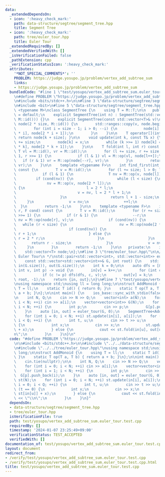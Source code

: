 ```yaml
---
data:
  _extendedDependsOn:
  - icon: ':heavy_check_mark:'
    path: data-structure/segtree/segment_tree.hpp
    title: Segment Tree
  - icon: ':heavy_check_mark:'
    path: tree/euler_tour.hpp
    title: Euler Tour
  _extendedRequiredBy: []
  _extendedVerifiedWith: []
  _isVerificationFailed: false
  _pathExtension: cpp
  _verificationStatusIcon: ':heavy_check_mark:'
  attributes:
    '*NOT_SPECIAL_COMMENTS*': ''
    PROBLEM: https://judge.yosupo.jp/problem/vertex_add_subtree_sum
    links:
    - https://judge.yosupo.jp/problem/vertex_add_subtree_sum
  bundledCode: "#line 1 \"test/yosupo/vertex_add_subtree_sum.euler_tour.test.cpp\"\
    \n#define PROBLEM \"https://judge.yosupo.jp/problem/vertex_add_subtree_sum\"\n\
    \n#include <bits/stdc++.h>\n\n#line 3 \"data-structure/segtree/segment_tree.hpp\"\
    \n#include <bit>\n#line 5 \"data-structure/segtree/segment_tree.hpp\"\n\ntemplate\
    \ <typename M>\nclass SegmentTree {\n    using T = M::T;\n\n   public:\n    SegmentTree()\
    \ = default;\n    explicit SegmentTree(int n) : SegmentTree(std::vector<T>(n,\
    \ M::id())) {}\n    explicit SegmentTree(const std::vector<T>& v)\n        : size(std::bit_ceil(v.size())),\
    \ node(2 * size, M::id()) {\n        std::ranges::copy(v, node.begin() + size);\n\
    \        for (int i = size - 1; i > 0; --i) {\n            node[i] = M::op(node[2\
    \ * i], node[2 * i + 1]);\n        }\n    }\n\n    T operator[](int k) const {\
    \ return node[k + size]; }\n\n    void update(int k, const T& x) {\n        k\
    \ += size;\n        node[k] = x;\n        while (k >>= 1) node[k] = M::op(node[2\
    \ * k], node[2 * k + 1]);\n    }\n\n    T fold(int l, int r) const {\n       \
    \ T vl = M::id(), vr = M::id();\n        for (l += size, r += size; l < r; l >>=\
    \ 1, r >>= 1) {\n            if (l & 1) vl = M::op(vl, node[l++]);\n         \
    \   if (r & 1) vr = M::op(node[--r], vr);\n        }\n        return M::op(vl,\
    \ vr);\n    }\n\n    template <typename F>\n    int find_first(int l, F cond)\
    \ const {\n        T v = M::id();\n        for (l += size; l > 0; l >>= 1) {\n\
    \            if (l & 1) {\n                T nv = M::op(v, node[l]);\n       \
    \         if (cond(nv)) {\n                    while (l < size) {\n          \
    \              nv = M::op(v, node[2 * l]);\n                        if (cond(nv))\
    \ {\n                            l = 2 * l;\n                        } else {\n\
    \                            v = nv, l = 2 * l + 1;\n                        }\n\
    \                    }\n                    return l + 1 - size;\n           \
    \     }\n                v = nv;\n                ++l;\n            }\n      \
    \  }\n        return -1;\n    }\n\n    template <typename F>\n    int find_last(int\
    \ r, F cond) const {\n        T v = M::id();\n        for (r += size; r > 0; r\
    \ >>= 1) {\n            if (r & 1) {\n                --r;\n                T\
    \ nv = M::op(node[r], v);\n                if (cond(nv)) {\n                 \
    \   while (r < size) {\n                        nv = M::op(node[2 * r + 1], v);\n\
    \                        if (cond(nv)) {\n                            r = 2 *\
    \ r + 1;\n                        } else {\n                            v = nv,\
    \ r = 2 * r;\n                        }\n                    }\n             \
    \       return r - size;\n                }\n                v = nv;\n       \
    \     }\n        }\n        return -1;\n    }\n\n   private:\n    int size;\n\
    \    std::vector<T> node;\n};\n#line 3 \"tree/euler_tour.hpp\"\n\n/**\n * @brief\
    \ Euler Tour\n */\nstd::pair<std::vector<int>, std::vector<int>> euler_tour(\n\
    \    const std::vector<std::vector<int>>& G, int root) {\n    std::vector<int>\
    \ in(G.size()), out(G.size());\n    int k = 0;\n\n    auto dfs = [&](auto& dfs,\
    \ int v, int p) -> void {\n        in[v] = k++;\n        for (int c : G[v])\n\
    \            if (c != p) dfs(dfs, c, v);\n        out[v] = k;\n    };\n\n    dfs(dfs,\
    \ root, -1);\n    return {in, out};\n}\n#line 7 \"test/yosupo/vertex_add_subtree_sum.euler_tour.test.cpp\"\
    \nusing namespace std;\nusing ll = long long;\n\nstruct AddMonoid {\n    using\
    \ T = ll;\n    static T id() { return 0; }\n    static T op(T a, T b) { return\
    \ a + b; }\n};\n\nint main() {\n    ios_base::sync_with_stdio(false);\n    cin.tie(nullptr);\n\
    \n    int N, Q;\n    cin >> N >> Q;\n    vector<int> a(N);\n    for (int i = 0;\
    \ i < N; ++i) cin >> a[i];\n    vector<vector<int>> G(N);\n    for (int i = 1;\
    \ i < N; ++i) {\n        int p;\n        cin >> p;\n        G[p].push_back(i);\n\
    \    }\n    auto [in, out] = euler_tour(G, 0);\n    SegmentTree<AddMonoid> st(N);\n\
    \    for (int i = 0; i < N; ++i) st.update(in[i], a[i]);\n    for (int i = 0;\
    \ i < Q; ++i) {\n        int t, u;\n        cin >> t >> u;\n        if (t == 0)\
    \ {\n            int x;\n            cin >> x;\n            st.update(in[u], st[in[u]]\
    \ + x);\n        } else {\n            cout << st.fold(in[u], out[u]) << \"\\\
    n\";\n        }\n    }\n}\n"
  code: "#define PROBLEM \"https://judge.yosupo.jp/problem/vertex_add_subtree_sum\"\
    \n\n#include <bits/stdc++.h>\n\n#include \"../../data-structure/segtree/segment_tree.hpp\"\
    \n#include \"../../tree/euler_tour.hpp\"\nusing namespace std;\nusing ll = long\
    \ long;\n\nstruct AddMonoid {\n    using T = ll;\n    static T id() { return 0;\
    \ }\n    static T op(T a, T b) { return a + b; }\n};\n\nint main() {\n    ios_base::sync_with_stdio(false);\n\
    \    cin.tie(nullptr);\n\n    int N, Q;\n    cin >> N >> Q;\n    vector<int> a(N);\n\
    \    for (int i = 0; i < N; ++i) cin >> a[i];\n    vector<vector<int>> G(N);\n\
    \    for (int i = 1; i < N; ++i) {\n        int p;\n        cin >> p;\n      \
    \  G[p].push_back(i);\n    }\n    auto [in, out] = euler_tour(G, 0);\n    SegmentTree<AddMonoid>\
    \ st(N);\n    for (int i = 0; i < N; ++i) st.update(in[i], a[i]);\n    for (int\
    \ i = 0; i < Q; ++i) {\n        int t, u;\n        cin >> t >> u;\n        if\
    \ (t == 0) {\n            int x;\n            cin >> x;\n            st.update(in[u],\
    \ st[in[u]] + x);\n        } else {\n            cout << st.fold(in[u], out[u])\
    \ << \"\\n\";\n        }\n    }\n}"
  dependsOn:
  - data-structure/segtree/segment_tree.hpp
  - tree/euler_tour.hpp
  isVerificationFile: true
  path: test/yosupo/vertex_add_subtree_sum.euler_tour.test.cpp
  requiredBy: []
  timestamp: '2024-01-07 23:25:49+09:00'
  verificationStatus: TEST_ACCEPTED
  verifiedWith: []
documentation_of: test/yosupo/vertex_add_subtree_sum.euler_tour.test.cpp
layout: document
redirect_from:
- /verify/test/yosupo/vertex_add_subtree_sum.euler_tour.test.cpp
- /verify/test/yosupo/vertex_add_subtree_sum.euler_tour.test.cpp.html
title: test/yosupo/vertex_add_subtree_sum.euler_tour.test.cpp
---
```

